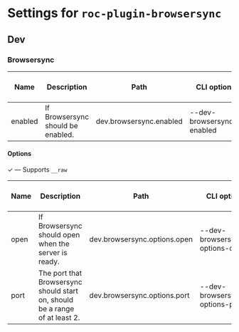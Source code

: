 # Settings for `roc-plugin-browsersync`

## Dev

### Browsersync
| Name    | Description                                                                 | Path                         | CLI option                     | Default | Type      | Required | Can be empty | Extensions             |
| ------- | --------------------------------------------------------------------------- | ---------------------------- | ------------------------------ | ------- | --------- | -------- | ------------ | ---------------------- |
| enabled | If Browsersync should be enabled.                                           | dev.browsersync.enabled      | --dev-browsersync-enabled      | `true`  | `Boolean` | Yes      | Yes          | roc-plugin-browsersync |

#### Options
✓ ― Supports `__raw`

| Name    | Description                                                                 | Path                         | CLI option                     | Default | Type      | Required | Can be empty | Extensions             |
| ------- | --------------------------------------------------------------------------- | ---------------------------- | ------------------------------ | ------- | --------- | -------- | ------------ | ---------------------- |
| open    | If Browsersync should open when the server is ready.                        | dev.browsersync.options.open | --dev-browsersync-options-open | `true`  | `Boolean` | Yes      | Yes          | roc-plugin-browsersync |
| port    | The port that Browsersync should start on, should be a range of at least 2. | dev.browsersync.options.port | --dev-browsersync-options-port | `3030`  | `Integer` | Yes      | Yes          | roc-plugin-browsersync |
